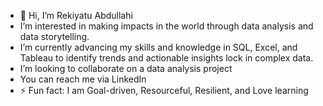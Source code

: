 - 👋 Hi, I’m Rekiyatu Abdullahi
-  I’m interested in making impacts in the  world through data analysis and data storytelling.
-  I’m currently advancing my skills and knowledge in SQL, Excel, and Tableau to identify trends and actionable insights lock in complex data.
-  I’m looking to collaborate on a data analysis project
-  You can reach me via LinkedIn
- ⚡ Fun fact: I am Goal-driven, Resourceful, Resilient, and Love learning

<!---
RekkyAbdul/RekkyAbdul is a ✨ special ✨ repository because its `README.md` (this file) appears on your GitHub profile.
You can click the Preview link to take a look at your changes.
--->
